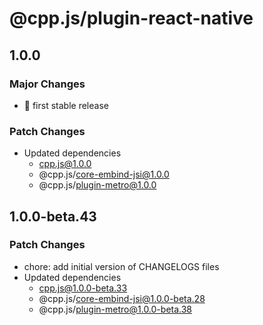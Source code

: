 # @cpp.js/plugin-react-native

## 1.0.0

### Major Changes

- 🚀 first stable release

### Patch Changes

- Updated dependencies
  - cpp.js@1.0.0
  - @cpp.js/core-embind-jsi@1.0.0
  - @cpp.js/plugin-metro@1.0.0

## 1.0.0-beta.43

### Patch Changes

- chore: add initial version of CHANGELOGS files
- Updated dependencies
  - cpp.js@1.0.0-beta.33
  - @cpp.js/core-embind-jsi@1.0.0-beta.28
  - @cpp.js/plugin-metro@1.0.0-beta.38

